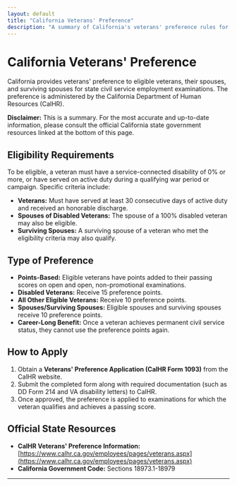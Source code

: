 ```yaml
---
layout: default
title: "California Veterans' Preference"
description: "A summary of California's veterans' preference rules for state civil service employment."
---
```


# California Veterans' Preference

California provides veterans' preference to eligible veterans, their spouses, and surviving spouses for state civil service employment examinations. The preference is administered by the California Department of Human Resources (CalHR).

**Disclaimer:** This is a summary. For the most accurate and up-to-date information, please consult the official California state government resources linked at the bottom of this page.

## Eligibility Requirements

To be eligible, a veteran must have a service-connected disability of 0% or more, or have served on active duty during a qualifying war period or campaign. Specific criteria include:
*   **Veterans:** Must have served at least 30 consecutive days of active duty and received an honorable discharge.
*   **Spouses of Disabled Veterans:** The spouse of a 100% disabled veteran may also be eligible.
*   **Surviving Spouses:** A surviving spouse of a veteran who met the eligibility criteria may also qualify.

## Type of Preference

*   **Points-Based:** Eligible veterans have points added to their passing scores on open and open, non-promotional examinations.
*   **Disabled Veterans:** Receive 15 preference points.
*   **All Other Eligible Veterans:** Receive 10 preference points.
*   **Spouses/Surviving Spouses:** Eligible spouses and surviving spouses receive 10 preference points.
*   **Career-Long Benefit:** Once a veteran achieves permanent civil service status, they cannot use the preference points again.

## How to Apply

1.  Obtain a **Veterans' Preference Application (CalHR Form 1093)** from the CalHR website.
2.  Submit the completed form along with required documentation (such as DD Form 214 and VA disability letters) to CalHR.
3.  Once approved, the preference is applied to examinations for which the veteran qualifies and achieves a passing score.

## Official State Resources

*   **CalHR Veterans' Preference Information:** [https://www.calhr.ca.gov/employees/pages/veterans.aspx](https://www.calhr.ca.gov/employees/pages/veterans.aspx)
*   **California Government Code:** Sections 18973.1-18979
---
